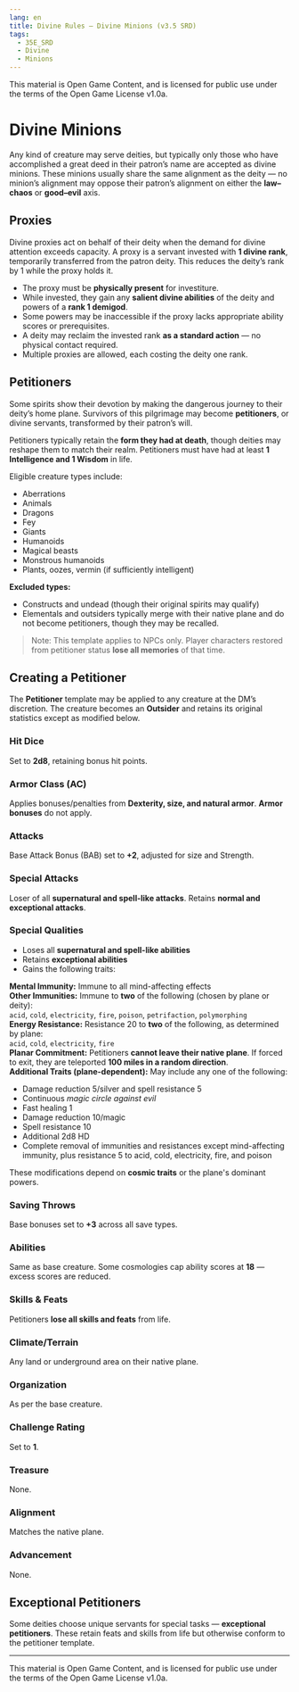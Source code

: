 ```yaml
---
lang: en
title: Divine Rules — Divine Minions (v3.5 SRD)
tags: 
  - 35E_SRD
  - Divine
  - Minions
---
```


This material is Open Game Content, and is licensed for public use under the terms of the Open Game License v1.0a.

# Divine Minions

Any kind of creature may serve deities, but typically only those who have accomplished a great deed in their patron’s name are accepted as divine minions. These minions usually share the same alignment as the deity — no minion’s alignment may oppose their patron’s alignment on either the **law–chaos** or **good–evil** axis.

## Proxies

Divine proxies act on behalf of their deity when the demand for divine attention exceeds capacity. A proxy is a servant invested with **1 divine rank**, temporarily transferred from the patron deity. This reduces the deity’s rank by 1 while the proxy holds it.

- The proxy must be **physically present** for investiture.
- While invested, they gain any **salient divine abilities** of the deity and powers of a **rank 1 demigod**.
- Some powers may be inaccessible if the proxy lacks appropriate ability scores or prerequisites.
- A deity may reclaim the invested rank **as a standard action** — no physical contact required.
- Multiple proxies are allowed, each costing the deity one rank.

## Petitioners

Some spirits show their devotion by making the dangerous journey to their deity’s home plane. Survivors of this pilgrimage may become **petitioners**, or divine servants, transformed by their patron’s will.

Petitioners typically retain the **form they had at death**, though deities may reshape them to match their realm. Petitioners must have had at least **1 Intelligence and 1 Wisdom** in life.

Eligible creature types include:

- Aberrations  
- Animals  
- Dragons  
- Fey  
- Giants  
- Humanoids  
- Magical beasts  
- Monstrous humanoids  
- Plants, oozes, vermin (if sufficiently intelligent)

**Excluded types:**

- Constructs and undead (though their original spirits may qualify)
- Elementals and outsiders typically merge with their native plane and do not become petitioners, though they may be recalled.

> Note: This template applies to NPCs only. Player characters restored from petitioner status **lose all memories** of that time.

## Creating a Petitioner

The **Petitioner** template may be applied to any creature at the DM’s discretion. The creature becomes an **Outsider** and retains its original statistics except as modified below.

### Hit Dice
Set to **2d8**, retaining bonus hit points.

### Armor Class (AC)
Applies bonuses/penalties from **Dexterity, size, and natural armor**. **Armor bonuses** do not apply.

### Attacks
Base Attack Bonus (BAB) set to **+2**, adjusted for size and Strength.

### Special Attacks
Loser of all **supernatural and spell-like attacks**. Retains **normal and exceptional attacks**.

### Special Qualities
- Loses all **supernatural and spell-like abilities**
- Retains **exceptional abilities**
- Gains the following traits:

**Mental Immunity:** Immune to all mind-affecting effects  
**Other Immunities:** Immune to **two** of the following (chosen by plane or deity):  
`acid`, `cold`, `electricity`, `fire`, `poison`, `petrifaction`, `polymorphing`  
**Energy Resistance:** Resistance 20 to **two** of the following, as determined by plane:  
`acid`, `cold`, `electricity`, `fire`  
**Planar Commitment:** Petitioners **cannot leave their native plane**. If forced to exit, they are teleported **100 miles in a random direction**.  
**Additional Traits (plane-dependent):** May include any one of the following:

- Damage reduction 5/silver and spell resistance 5  
- Continuous *magic circle against evil*  
- Fast healing 1  
- Damage reduction 10/magic  
- Spell resistance 10  
- Additional 2d8 HD  
- Complete removal of immunities and resistances except mind-affecting immunity, plus resistance 5 to acid, cold, electricity, fire, and poison

These modifications depend on **cosmic traits** or the plane's dominant powers.

### Saving Throws
Base bonuses set to **+3** across all save types.

### Abilities
Same as base creature. Some cosmologies cap ability scores at **18** — excess scores are reduced.

### Skills & Feats
Petitioners **lose all skills and feats** from life.

### Climate/Terrain
Any land or underground area on their native plane.

### Organization
As per the base creature.

### Challenge Rating
Set to **1**.

### Treasure
None.

### Alignment
Matches the native plane.

### Advancement
None.

## Exceptional Petitioners

Some deities choose unique servants for special tasks — **exceptional petitioners**. These retain feats and skills from life but otherwise conform to the petitioner template.


---

This material is Open Game Content, and is licensed for public use under
the terms of the Open Game License v1.0a.
